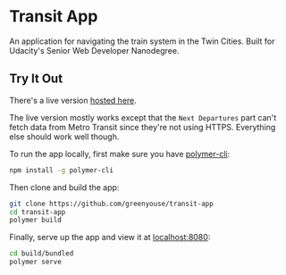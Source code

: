 # Transit App

An application for navigating the train system in the Twin Cities. Built
for Udacity's Senior Web Developer Nanodegree.

## Try It Out

There's a live version [hosted here](https://greenyouse.github.io/transit-app).

The live version mostly works except that the `Next Departures` part
can't fetch data from Metro Transit since they're not using
HTTPS. Everything else should work well though.

To run the app locally, first make sure you have
[polymer-cli](https://github.com/Polymer/polymer-cli):
```sh
npm install -g polymer-cli
```

Then clone and build the app:
```sh
git clone https://github.com/greenyouse/transit-app
cd transit-app
polymer build
```

Finally, serve up the app and view it at [localhost:8080](http://localhost:8080):
```sh
cd build/bundled
polymer serve
```
